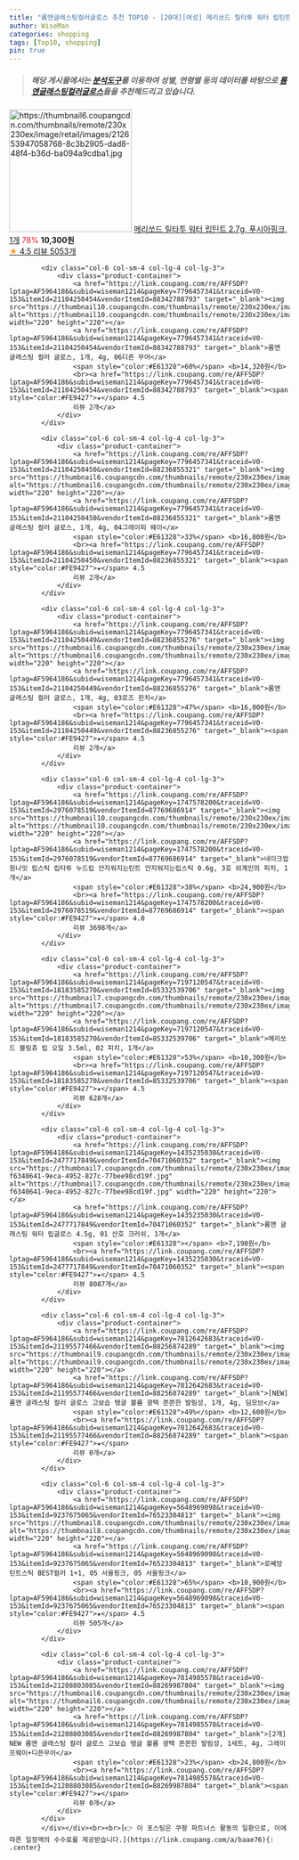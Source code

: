 ```yaml
---
title: "롬앤글래스팅컬러글로스 추천 TOP10 - [20대][여성] 메리쏘드 릴타투 워터 립틴트 2.7g, 푸시아핑크, 1개"
author: WiseMan
categories: shopping
tags: [Top10, shopping]
pin: true
---
```


> ##### 해당 게시물에서는 [**분석도구**](https://itemscout.io/)를 이용하여 **성별**, **연령별** 등의 데이터를 바탕으로 [**롬앤글래스팅컬러글로스**](https://link.coupang.com/a/baae76)들을 추천해드리고 있습니다.
<div class="container"><div class="row">
            <div class="col-6 col-sm-4 col-lg-4 col-lg-3">
                <div class="product-container">
                    <a href="https://link.coupang.com/re/AFFSDP?lptag=AF5964186&subid=wiseman1214&pageKey=5884890519&traceid=V0-153&itemId=10331593224&vendorItemId=77613812229" target="_blank"><img src="https://thumbnail6.coupangcdn.com/thumbnails/remote/230x230ex/image/retail/images/212653947058768-8c3b2905-dad8-48f4-b36d-ba094a9cdba1.jpg" alt="https://thumbnail6.coupangcdn.com/thumbnails/remote/230x230ex/image/retail/images/212653947058768-8c3b2905-dad8-48f4-b36d-ba094a9cdba1.jpg" width="220" height="220"></a>
                    <a href="https://link.coupang.com/re/AFFSDP?lptag=AF5964186&subid=wiseman1214&pageKey=5884890519&traceid=V0-153&itemId=10331593224&vendorItemId=77613812229" target="_blank">메리쏘드 릴타투 워터 립틴트 2.7g, 푸시아핑크, 1개</a>
                    <span style="color:#E61328">78%</span> <b>10,300원</b>
                    <br><a href="https://link.coupang.com/re/AFFSDP?lptag=AF5964186&subid=wiseman1214&pageKey=5884890519&traceid=V0-153&itemId=10331593224&vendorItemId=77613812229" target="_blank"><span style="color:#FE9427">★</span> 4.5
                    리뷰 5053개</a>
                </div>
            </div>
            
            <div class="col-6 col-sm-4 col-lg-4 col-lg-3">
                <div class="product-container">
                    <a href="https://link.coupang.com/re/AFFSDP?lptag=AF5964186&subid=wiseman1214&pageKey=7796457341&traceid=V0-153&itemId=21104250454&vendorItemId=88342788793" target="_blank"><img src="https://thumbnail10.coupangcdn.com/thumbnails/remote/230x230ex/image/vendor_inventory/ee2d/9852a45b4a79daa27574b68ff7f1c8618e105793eac1cec6478fe7daefb5.jpg" alt="https://thumbnail10.coupangcdn.com/thumbnails/remote/230x230ex/image/vendor_inventory/ee2d/9852a45b4a79daa27574b68ff7f1c8618e105793eac1cec6478fe7daefb5.jpg" width="220" height="220"></a>
                    <a href="https://link.coupang.com/re/AFFSDP?lptag=AF5964186&subid=wiseman1214&pageKey=7796457341&traceid=V0-153&itemId=21104250454&vendorItemId=88342788793" target="_blank">롬앤 글래스팅 컬러 글로스, 1개, 4g, 06디픈 무어</a>
                    <span style="color:#E61328">60%</span> <b>14,320원</b>
                    <br><a href="https://link.coupang.com/re/AFFSDP?lptag=AF5964186&subid=wiseman1214&pageKey=7796457341&traceid=V0-153&itemId=21104250454&vendorItemId=88342788793" target="_blank"><span style="color:#FE9427">★</span> 4.5
                    리뷰 2개</a>
                </div>
            </div>
            
            <div class="col-6 col-sm-4 col-lg-4 col-lg-3">
                <div class="product-container">
                    <a href="https://link.coupang.com/re/AFFSDP?lptag=AF5964186&subid=wiseman1214&pageKey=7796457341&traceid=V0-153&itemId=21104250450&vendorItemId=88236855321" target="_blank"><img src="https://thumbnail6.coupangcdn.com/thumbnails/remote/230x230ex/image/vendor_inventory/1bb7/3e90cac3c4ee9f3f735b971ca847f0fd6edf8ad6c4f957dc2c722eac711a.JPG" alt="https://thumbnail6.coupangcdn.com/thumbnails/remote/230x230ex/image/vendor_inventory/1bb7/3e90cac3c4ee9f3f735b971ca847f0fd6edf8ad6c4f957dc2c722eac711a.JPG" width="220" height="220"></a>
                    <a href="https://link.coupang.com/re/AFFSDP?lptag=AF5964186&subid=wiseman1214&pageKey=7796457341&traceid=V0-153&itemId=21104250450&vendorItemId=88236855321" target="_blank">롬앤 글래스팅 컬러 글로스, 1개, 4g, 04그레이피 웨이</a>
                    <span style="color:#E61328">33%</span> <b>16,800원</b>
                    <br><a href="https://link.coupang.com/re/AFFSDP?lptag=AF5964186&subid=wiseman1214&pageKey=7796457341&traceid=V0-153&itemId=21104250450&vendorItemId=88236855321" target="_blank"><span style="color:#FE9427">★</span> 4.5
                    리뷰 2개</a>
                </div>
            </div>
            
            <div class="col-6 col-sm-4 col-lg-4 col-lg-3">
                <div class="product-container">
                    <a href="https://link.coupang.com/re/AFFSDP?lptag=AF5964186&subid=wiseman1214&pageKey=7796457341&traceid=V0-153&itemId=21104250449&vendorItemId=88236855276" target="_blank"><img src="https://thumbnail6.coupangcdn.com/thumbnails/remote/230x230ex/image/vendor_inventory/1bb7/3e90cac3c4ee9f3f735b971ca847f0fd6edf8ad6c4f957dc2c722eac711a.JPG" alt="https://thumbnail6.coupangcdn.com/thumbnails/remote/230x230ex/image/vendor_inventory/1bb7/3e90cac3c4ee9f3f735b971ca847f0fd6edf8ad6c4f957dc2c722eac711a.JPG" width="220" height="220"></a>
                    <a href="https://link.coupang.com/re/AFFSDP?lptag=AF5964186&subid=wiseman1214&pageKey=7796457341&traceid=V0-153&itemId=21104250449&vendorItemId=88236855276" target="_blank">롬앤 글래스팅 컬러 글로스, 1개, 4g, 03로즈 핀치</a>
                    <span style="color:#E61328">47%</span> <b>16,000원</b>
                    <br><a href="https://link.coupang.com/re/AFFSDP?lptag=AF5964186&subid=wiseman1214&pageKey=7796457341&traceid=V0-153&itemId=21104250449&vendorItemId=88236855276" target="_blank"><span style="color:#FE9427">★</span> 4.5
                    리뷰 2개</a>
                </div>
            </div>
            
            <div class="col-6 col-sm-4 col-lg-4 col-lg-3">
                <div class="product-container">
                    <a href="https://link.coupang.com/re/AFFSDP?lptag=AF5964186&subid=wiseman1214&pageKey=1747578200&traceid=V0-153&itemId=2976078519&vendorItemId=87769686914" target="_blank"><img src="https://thumbnail10.coupangcdn.com/thumbnails/remote/230x230ex/image/vendor_inventory/0c54/f7781d43d6172162104af62b6bd0ad5a80b3b87d92629f22fc852b51b820.jpg" alt="https://thumbnail10.coupangcdn.com/thumbnails/remote/230x230ex/image/vendor_inventory/0c54/f7781d43d6172162104af62b6bd0ad5a80b3b87d92629f22fc852b51b820.jpg" width="220" height="220"></a>
                    <a href="https://link.coupang.com/re/AFFSDP?lptag=AF5964186&subid=wiseman1214&pageKey=1747578200&traceid=V0-153&itemId=2976078519&vendorItemId=87769686914" target="_blank">네이크업 원나잇 립스틱 립타투 누드립 안지워지는틴트 안지워지는립스틱 0.6g, 3호 외계인의 피치, 1개</a>
                    <span style="color:#E61328">38%</span> <b>24,900원</b>
                    <br><a href="https://link.coupang.com/re/AFFSDP?lptag=AF5964186&subid=wiseman1214&pageKey=1747578200&traceid=V0-153&itemId=2976078519&vendorItemId=87769686914" target="_blank"><span style="color:#FE9427">★</span> 4.0
                    리뷰 3698개</a>
                </div>
            </div>
            
            <div class="col-6 col-sm-4 col-lg-4 col-lg-3">
                <div class="product-container">
                    <a href="https://link.coupang.com/re/AFFSDP?lptag=AF5964186&subid=wiseman1214&pageKey=7197120547&traceid=V0-153&itemId=18183585270&vendorItemId=85332539706" target="_blank"><img src="https://thumbnail7.coupangcdn.com/thumbnails/remote/230x230ex/image/rs_quotation_api/1abmnbhd/c9814a5760b14717af302fae61a516f8.jpg" alt="https://thumbnail7.coupangcdn.com/thumbnails/remote/230x230ex/image/rs_quotation_api/1abmnbhd/c9814a5760b14717af302fae61a516f8.jpg" width="220" height="220"></a>
                    <a href="https://link.coupang.com/re/AFFSDP?lptag=AF5964186&subid=wiseman1214&pageKey=7197120547&traceid=V0-153&itemId=18183585270&vendorItemId=85332539706" target="_blank">메리쏘드 블링츄 립 오일 3.5ml, 02 피치, 1개</a>
                    <span style="color:#E61328">53%</span> <b>10,300원</b>
                    <br><a href="https://link.coupang.com/re/AFFSDP?lptag=AF5964186&subid=wiseman1214&pageKey=7197120547&traceid=V0-153&itemId=18183585270&vendorItemId=85332539706" target="_blank"><span style="color:#FE9427">★</span> 4.5
                    리뷰 628개</a>
                </div>
            </div>
            
            <div class="col-6 col-sm-4 col-lg-4 col-lg-3">
                <div class="product-container">
                    <a href="https://link.coupang.com/re/AFFSDP?lptag=AF5964186&subid=wiseman1214&pageKey=1435235030&traceid=V0-153&itemId=2477717849&vendorItemId=70471060352" target="_blank"><img src="https://thumbnail7.coupangcdn.com/thumbnails/remote/230x230ex/image/retail/images/610438814695854-f6340641-9eca-4952-827c-77bee98cd19f.jpg" alt="https://thumbnail7.coupangcdn.com/thumbnails/remote/230x230ex/image/retail/images/610438814695854-f6340641-9eca-4952-827c-77bee98cd19f.jpg" width="220" height="220"></a>
                    <a href="https://link.coupang.com/re/AFFSDP?lptag=AF5964186&subid=wiseman1214&pageKey=1435235030&traceid=V0-153&itemId=2477717849&vendorItemId=70471060352" target="_blank">롬앤 글래스팅 워터 립글로스 4.5g, 01 산호 크러쉬, 1개</a>
                    <span style="color:#E61328"></span> <b>7,190원</b>
                    <br><a href="https://link.coupang.com/re/AFFSDP?lptag=AF5964186&subid=wiseman1214&pageKey=1435235030&traceid=V0-153&itemId=2477717849&vendorItemId=70471060352" target="_blank"><span style="color:#FE9427">★</span> 4.5
                    리뷰 8087개</a>
                </div>
            </div>
            
            <div class="col-6 col-sm-4 col-lg-4 col-lg-3">
                <div class="product-container">
                    <a href="https://link.coupang.com/re/AFFSDP?lptag=AF5964186&subid=wiseman1214&pageKey=7812642683&traceid=V0-153&itemId=21195577466&vendorItemId=88256874289" target="_blank"><img src="https://thumbnail9.coupangcdn.com/thumbnails/remote/230x230ex/image/vendor_inventory/ae49/cf04a330d7fe9b51de8648b152dd8bcbe9ff7921f456639237d8e32dde83.png" alt="https://thumbnail9.coupangcdn.com/thumbnails/remote/230x230ex/image/vendor_inventory/ae49/cf04a330d7fe9b51de8648b152dd8bcbe9ff7921f456639237d8e32dde83.png" width="220" height="220"></a>
                    <a href="https://link.coupang.com/re/AFFSDP?lptag=AF5964186&subid=wiseman1214&pageKey=7812642683&traceid=V0-153&itemId=21195577466&vendorItemId=88256874289" target="_blank">[NEW] 롬앤 글래스팅 컬러 글로스 고보습 탱글 볼륨 광택 쫀쫀한 발림성, 1개, 4g, 딤모브</a>
                    <span style="color:#E61328">49%</span> <b>12,600원</b>
                    <br><a href="https://link.coupang.com/re/AFFSDP?lptag=AF5964186&subid=wiseman1214&pageKey=7812642683&traceid=V0-153&itemId=21195577466&vendorItemId=88256874289" target="_blank"><span style="color:#FE9427">★</span> 
                    리뷰 0개</a>
                </div>
            </div>
            
            <div class="col-6 col-sm-4 col-lg-4 col-lg-3">
                <div class="product-container">
                    <a href="https://link.coupang.com/re/AFFSDP?lptag=AF5964186&subid=wiseman1214&pageKey=5648969098&traceid=V0-153&itemId=9237675065&vendorItemId=76523304813" target="_blank"><img src="https://thumbnail8.coupangcdn.com/thumbnails/remote/230x230ex/image/vendor_inventory/c4c4/ee6f7d336b45821fabc04e4ea6d2ca171cabcf692acd42b9963ddaaccb28.jpg" alt="https://thumbnail8.coupangcdn.com/thumbnails/remote/230x230ex/image/vendor_inventory/c4c4/ee6f7d336b45821fabc04e4ea6d2ca171cabcf692acd42b9963ddaaccb28.jpg" width="220" height="220"></a>
                    <a href="https://link.coupang.com/re/AFFSDP?lptag=AF5964186&subid=wiseman1214&pageKey=5648969098&traceid=V0-153&itemId=9237675065&vendorItemId=76523304813" target="_blank">로쎄앙 틴트스틱 BEST컬러 1+1, 05 서울핑크, 05 서울핑크</a>
                    <span style="color:#E61328">65%</span> <b>10,900원</b>
                    <br><a href="https://link.coupang.com/re/AFFSDP?lptag=AF5964186&subid=wiseman1214&pageKey=5648969098&traceid=V0-153&itemId=9237675065&vendorItemId=76523304813" target="_blank"><span style="color:#FE9427">★</span> 4.5
                    리뷰 505개</a>
                </div>
            </div>
            
            <div class="col-6 col-sm-4 col-lg-4 col-lg-3">
                <div class="product-container">
                    <a href="https://link.coupang.com/re/AFFSDP?lptag=AF5964186&subid=wiseman1214&pageKey=7814985578&traceid=V0-153&itemId=21208803085&vendorItemId=88269987804" target="_blank"><img src="https://thumbnail6.coupangcdn.com/thumbnails/remote/230x230ex/image/vendor_inventory/b8bf/ae369cef5da297677162f5db1c02c030cb6f3d51c356f4d5b312ec9ea420.png" alt="https://thumbnail6.coupangcdn.com/thumbnails/remote/230x230ex/image/vendor_inventory/b8bf/ae369cef5da297677162f5db1c02c030cb6f3d51c356f4d5b312ec9ea420.png" width="220" height="220"></a>
                    <a href="https://link.coupang.com/re/AFFSDP?lptag=AF5964186&subid=wiseman1214&pageKey=7814985578&traceid=V0-153&itemId=21208803085&vendorItemId=88269987804" target="_blank">[2개] NEW 롬앤 글래스팅 컬러 글로스 고보습 탱글 볼륨 광택 쫀쫀한 발림성, 1세트, 4g, 그레이프웨이+디픈무어</a>
                    <span style="color:#E61328">23%</span> <b>24,800원</b>
                    <br><a href="https://link.coupang.com/re/AFFSDP?lptag=AF5964186&subid=wiseman1214&pageKey=7814985578&traceid=V0-153&itemId=21208803085&vendorItemId=88269987804" target="_blank"><span style="color:#FE9427">★</span> 
                    리뷰 0개</a>
                </div>
            </div>
            </div></div><br><br>[👉 이 포스팅은 쿠팡 파트너스 활동의 일환으로, 이에 따른 일정액의 수수료를 제공받습니다.](https://link.coupang.com/a/baae76){: .center}